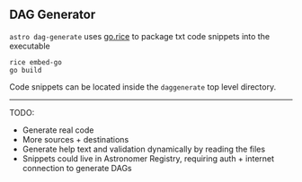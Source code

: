 ## DAG Generator

`astro dag-generate` uses [go.rice](https://github.com/GeertJohan/go.rice) to package txt code snippets into the executable

```
rice embed-go
go build
```

Code snippets can be located inside the `daggenerate` top level directory.

---

TODO:

* Generate real code
* More sources + destinations
* Generate help text and validation dynamically by reading the files
* Snippets could live in Astronomer Registry, requiring auth + internet connection to generate DAGs
